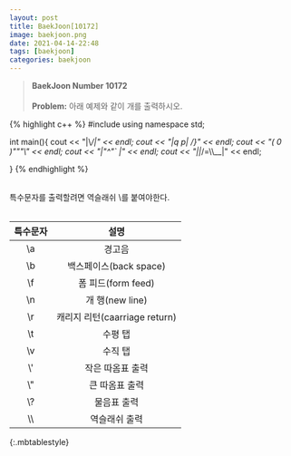 ```yaml
---
layout: post
title: BaekJoon[10172]
image: baekjoon.png
date: 2021-04-14-22:48
tags: [baekjoon]
categories: baekjoon
---
```


>**BaekJoon Number 10172**<br><br>
**Problem:** 아래 예제와 같이 개를 출력하시오.


{% highlight c++ %}
#include <iostream>
using namespace std;

int main(){
	cout << "|\\_/|" << endl;
	cout << "|q p|   /}" << endl;
	cout << "( 0 )\"\"\"\\" << endl;
	cout << "|\"^\"`    |" << endl;
	cout << "||_/=\\\\__|" << endl;
	
}
{% endhighlight %}

<br>
특수문자를 출력할려면 역슬래쉬 \를 붙여야한다.
<br><br>



|특수문자|설명|
|:---:|:---:|
|\a|경고음|
|\b|백스페이스(back space)|
|\f|폼 피드(form feed)|
|\n|개 행(new line)|
|\r|캐리지 리턴(caarriage return)|
|\t|수평 탭|
|\v|수직 탭|
|\\\'|작은 따옴표 출력|
|\\\"|큰 따옴표 출력|
|\\?|물음표 출력|
|\\\\ |역슬래쉬 출력|
{:.mbtablestyle}

